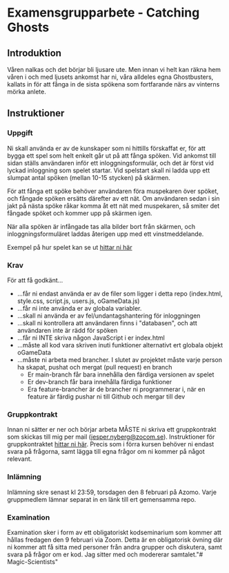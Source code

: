 # Examensgrupparbete - Catching Ghosts

## Introduktion
Våren nalkas och det börjar bli ljusare ute. Men innan vi helt kan räkna hem våren i och med ljusets ankomst har ni, våra alldeles egna Ghostbusters, kallats in för att fånga in de sista spökena som fortfarande närs av vinterns mörka anlete.

## Instruktioner

### Uppgift
Ni skall använda er av de kunskaper som ni hittills förskaffat er, för att bygga ett spel som helt enkelt går ut på att fånga spöken. Vid ankomst till sidan ställs användaren inför ett inloggningsformulär, och det är först vid lyckad inloggning som spelet startar. Vid spelstart skall ni ladda upp ett slumpat antal spöken (mellan 10-15 stycken) på skärmen.

För att fånga ett spöke behöver användaren föra muspekaren över spöket, och fångade spöken ersätts därefter av ett nät. Om användaren sedan i sin jakt på nästa spöke råkar komma åt ett nät med muspekaren, så smiter det fångade spöket och kommer upp på skärmen igen. 

När alla spöken är infångade tas alla bilder bort från skärmen, och inloggningsformuläret laddas återigen upp med ett vinstmeddelande.

Exempel på hur spelet kan se ut [hittar ni här](https://drive.google.com/file/d/1Jpc_zNKItL6O6IfX44xjVdQTfOLjdATm/view?usp=sharing)

### Krav
För att få godkänt...
* ...får ni endast använda er av de filer som ligger i detta repo (index.html, style.css, script.js, users.js, oGameData.js)
* ...får ni inte använda er av globala variabler. 
* ...skall ni använda er av fel/undantagshantering för inloggningen
* ...skall ni kontrollera att användaren finns i "databasen", och att användaren inte är rädd för spöken
* ...får ni INTE skriva någon JavaScript i er index.html
* ...måste all kod vara skriven inuti funktioner alternativt ert globala objekt oGameData
* ...måste ni arbeta med brancher. I slutet av projektet måste varje person ha skapat, pushat och mergat (pull request) en branch
  * Er main-branch får bara innehålla den färdiga versionen av spelet
  * Er dev-branch får bara innehålla färdiga funktioner
  * Era feature-brancher är de brancher ni programmerar i, när en feature är färdig pushar ni till Github och mergar till dev

### Gruppkontrakt
Innan ni sätter er ner och börjar arbeta MÅSTE ni skriva ett gruppkontrakt som skickas till mig per mail (jesper.nyberg@zocom.se). Instruktioner för gruppkontraktet [hittar ni här](https://docs.google.com/document/d/1DpGKbG18wz1c-sMUJqIZ0qB6L7GedNwO/edit). Precis som i förra kursen behöver ni endast svara på frågorna, samt lägga till egna frågor om ni kommer på något relevant. 

### Inlämning
Inlämning skre senast kl 23:59, torsdagen den 8 februari på Azomo. Varje gruppmedlem lämnar separat in en länk till ert gemensamma repo.

### Examination
Examination sker i form av ett obligatoriskt kodseminarium som kommer att hållas fredagen den 9 februari via Zoom. Detta är en obligatorisk övning där ni kommer att få sitta med personer från andra grupper och diskutera, samt svara på frågor om er kod. Jag sitter med och modererar samtalet."# Magic-Scientists" 
